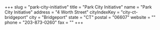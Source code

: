 +++
slug = "park-city-initiative"
title = "Park City Initiative"
name = "Park City Initiative"
address = "4 Worth Street"
cityIndexKey = "city-ct-bridgeport"
city = "Bridgeport"
state = "CT"
postal = "06607"
website = ""
phone = "203-873-0260"
fax = ""
+++
